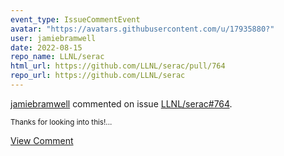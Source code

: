 ```yaml
---
event_type: IssueCommentEvent
avatar: "https://avatars.githubusercontent.com/u/17935880?"
user: jamiebramwell
date: 2022-08-15
repo_name: LLNL/serac
html_url: https://github.com/LLNL/serac/pull/764
repo_url: https://github.com/LLNL/serac
---
```


<a href='https://github.com/jamiebramwell' target='_blank'>jamiebramwell</a> commented on issue <a href='https://github.com/LLNL/serac/pull/764' target='_blank'>LLNL/serac#764</a>.

<small>Thanks for looking into this!...</small>

<a href='https://github.com/LLNL/serac/pull/764' target='_blank'>View Comment</a>